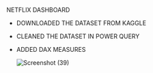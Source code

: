 NETFLIX DASHBOARD

- DOWNLOADED THE DATASET FROM KAGGLE
- CLEANED THE DATASET IN POWER QUERY
- ADDED DAX MEASURES

  ![Screenshot (39)](https://github.com/Ashleshad/netflix-dashboard/assets/77046834/8d41f086-9f3c-4c28-a4dd-6c1dc0a9deaa)
